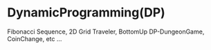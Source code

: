 # DynamicProgramming(DP)
 Fibonacci Sequence,
 2D Grid Traveler,
 BottomUp DP-DungeonGame,
 CoinChange,
 etc ...
